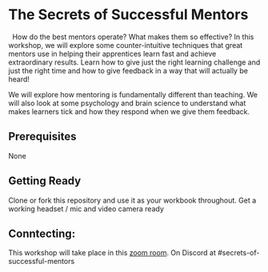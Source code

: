 # The Secrets of Successful Mentors
 
How do the best mentors operate? What makes them so effective? In this workshop, we will explore some counter-intuitive techniques that great mentors use in helping their apprentices learn fast and achieve extraordinary results. Learn how to give just the right learning challenge and just the right time and how to give feedback in a way that will actually be heard!

We will explore how mentoring is fundamentally different than teaching. We will also look at some psychology and brain science to understand what makes learners tick and how they respond when we give them feedback.

## Prerequisites

None


## Getting Ready

Clone or fork this repository and use it as your workbook throughout.
Get a working headset / mic and video camera ready

## Conntecting:

This workshop will take place in this [zoom room](https://zoom.us/j/98873637458?pwd=ZEpLd2lRaEhoM0tHZHRsTEZyL1hDZz09).
On Discord at #secrets-of-successful-mentors

